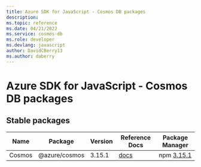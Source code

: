 ```yaml
---
title: Azure SDK for JavaScript - Cosmos DB packages
description: 
ms.topic: reference
ms.date: 04/21/2022
ms.service: cosmos-db
ms.role: developer
ms.devlang: javascript
author: DavidCBerry13
ms.author: daberry
---
```


# Azure SDK for JavaScript - Cosmos DB packages

## Stable packages

| Name                  | Package              | Version          | Reference Docs         | Package Manager                |
|-----------------------|----------------------|------------------|------------------------|--------------------------------|
| Cosmos | @azure/cosmos | 3.15.1 | [docs](/azure/javascript/sdk/sdk-demo2/cosmos-db/azure-cosmos/stable)  | npm [3.15.1](https://www.npmjs.com/package/%40azure%2Fcosmos) |
 

 


 